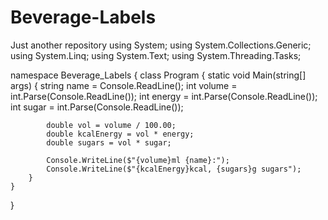 # Beverage-Labels
Just another repository
using System;
using System.Collections.Generic;
using System.Linq;
using System.Text;
using System.Threading.Tasks;

namespace Beverage_Labels
{
    class Program
    {
        static void Main(string[] args)
        {
            string name = Console.ReadLine();
            int volume = int.Parse(Console.ReadLine());
            int energy = int.Parse(Console.ReadLine());
            int sugar = int.Parse(Console.ReadLine());

            double vol = volume / 100.00;
            double kcalEnergy = vol * energy;
            double sugars = vol * sugar;

            Console.WriteLine($"{volume}ml {name}:");
            Console.WriteLine($"{kcalEnergy}kcal, {sugars}g sugars");
        }
    }
}

